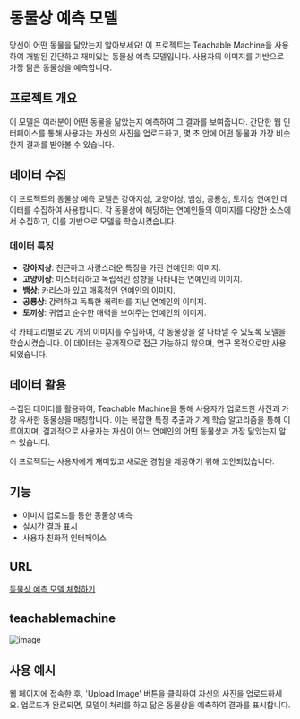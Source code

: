 # 동물상 예측 모델

당신이 어떤 동물을 닮았는지 알아보세요! 이 프로젝트는 Teachable Machine을 사용하여 개발된 간단하고 재미있는 동물상 예측 모델입니다. 사용자의 이미지를 기반으로 가장 닮은 동물상을 예측합니다.

## 프로젝트 개요

이 모델은 여러분이 어떤 동물을 닮았는지 예측하여 그 결과를 보여줍니다. 
간단한 웹 인터페이스를 통해 사용자는 자신의 사진을 업로드하고, 몇 초 안에 어떤 동물과 가장 비슷한지 결과를 받아볼 수 있습니다.

## 데이터 수집

이 프로젝트의 동물상 예측 모델은 강아지상, 고양이상, 뱀상, 공룡상, 토끼상 연예인 데이터를 수집하여 사용합니다. 각 동물상에 해당하는 연예인들의 이미지를 다양한 소스에서 수집하고, 이를 기반으로 모델을 학습시켰습니다.

### 데이터 특징

- **강아지상**: 친근하고 사랑스러운 특징을 가진 연예인의 이미지.
- **고양이상**: 미스터리하고 독립적인 성향을 나타내는 연예인의 이미지.
- **뱀상**: 카리스마 있고 매혹적인 연예인의 이미지.
- **공룡상**: 강력하고 독특한 캐릭터를 지닌 연예인의 이미지.
- **토끼상**: 귀엽고 순수한 매력을 보여주는 연예인의 이미지.

각 카테고리별로 20 개의 이미지를 수집하여, 각 동물상을 잘 나타낼 수 있도록 모델을 학습시켰습니다. 이 데이터는 공개적으로 접근 가능하지 않으며, 연구 목적으로만 사용되었습니다.

## 데이터 활용

수집된 데이터를 활용하여, Teachable Machine을 통해 사용자가 업로드한 사진과 가장 유사한 동물상을 매칭합니다. 이는 복잡한 특징 추출과 기계 학습 알고리즘을 통해 이루어지며, 결과적으로 사용자는 자신이 어느 연예인의 어떤 동물상과 가장 닮았는지 알 수 있습니다.

이 프로젝트는 사용자에게 재미있고 새로운 경험을 제공하기 위해 고안되었습니다.

## 기능

- 이미지 업로드를 통한 동물상 예측
- 실시간 결과 표시
- 사용자 친화적 인터페이스

## URL
[동물상 예측 모델 체험하기](https://animalface-7r5gxpevnfsyfm8lrujuuf.streamlit.app/)


## teachablemachine
![image](https://github.com/user-attachments/assets/ed41c9dd-db91-4986-add4-16174af0d3af)


## 사용 예시

웹 페이지에 접속한 후, 'Upload Image' 버튼을 클릭하여 자신의 사진을 업로드하세요. 업로드가 완료되면, 모델이 처리를 하고 닮은 동물상을 예측하여 결과를 표시합니다.
